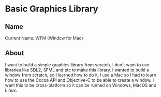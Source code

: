 # Basic Graphics Library

## Name
Current Name: WFM (Window for Mac) 


## About
I want to build a simple graphics library from scratch. I don't want to use libraries like SDL2, SFML and etc to make this library. I wanted to build a window from scratch, so I learned how to do it. I use a Mac so I had to learn how to use the Cocoa API and Objective-C to be able to create a window.
I want this to be cross-platform so it can be runned on Windows, MacOS and Linux. 

